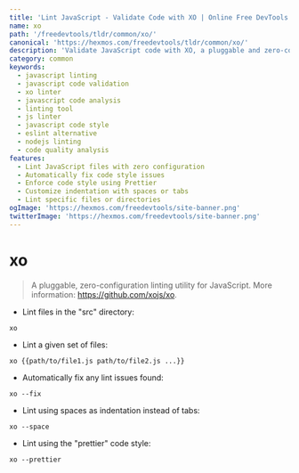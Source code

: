 ```yaml
---
title: 'Lint JavaScript - Validate Code with XO | Online Free DevTools by Hexmos'
name: xo
path: '/freedevtools/tldr/common/xo/'
canonical: 'https://hexmos.com/freedevtools/tldr/common/xo/'
description: 'Validate JavaScript code with XO, a pluggable and zero-configuration linter. Improve code quality and find errors easily. Free online tool, no registration required.'
category: common
keywords:
  - javascript linting
  - javascript code validation
  - xo linter
  - javascript code analysis
  - linting tool
  - js linter
  - javascript code style
  - eslint alternative
  - nodejs linting
  - code quality analysis
features:
  - Lint JavaScript files with zero configuration
  - Automatically fix code style issues
  - Enforce code style using Prettier
  - Customize indentation with spaces or tabs
  - Lint specific files or directories
ogImage: 'https://hexmos.com/freedevtools/site-banner.png'
twitterImage: 'https://hexmos.com/freedevtools/site-banner.png'
---
```


# xo

> A pluggable, zero-configuration linting utility for JavaScript.
> More information: <https://github.com/xojs/xo>.

- Lint files in the "src" directory:

`xo`

- Lint a given set of files:

`xo {{path/to/file1.js path/to/file2.js ...}}`

- Automatically fix any lint issues found:

`xo --fix`

- Lint using spaces as indentation instead of tabs:

`xo --space`

- Lint using the "prettier" code style:

`xo --prettier`

